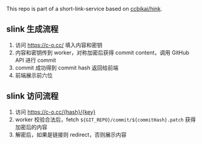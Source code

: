This repo is part of a short-link-service based on [ccbikai/hink](https://github.com/ccbikai/hink).

## slink 生成流程
1. 访问 https://c-o.cc/ 填入内容和密钥
2. 内容和密钥传到 worker，对称加密后获得 commit content，调用 GitHub API 进行 commit
3. commit 成功得到 commit hash 返回给前端
4. 前端展示前六位

## slink 访问流程
1. 访问 https://c-o.cc/{hash}/{key}
2. worker 校验合法后，fetch `${GIT_REPO}/commit/${commitHash}.patch` 获得加密后的内容
3. 解密后，如果是链接则 redirect，否则展示内容
